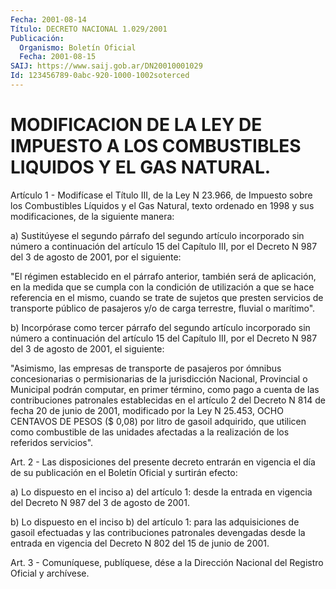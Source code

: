 ```yaml
---
Fecha: 2001-08-14
Título: DECRETO NACIONAL 1.029/2001
Publicación:
  Organismo: Boletín Oficial
  Fecha: 2001-08-15
SAIJ: https://www.saij.gob.ar/DN20010001029
Id: 123456789-0abc-920-1000-1002soterced
---
```

# MODIFICACION DE LA LEY DE IMPUESTO A LOS COMBUSTIBLES LIQUIDOS Y EL GAS NATURAL.

<a id="1"></a>
Artículo  1  -  Modifícase  el  Título III, de la Ley N 23.966,  de Impuesto sobre los Combustibles  Líquidos  y el Gas Natural, texto ordenado en 1998 y sus modificaciones, de la  siguiente  manera:

a) Sustitúyese el segundo párrafo del segundo artículo incorporado sin número a continuación del artículo 15 del Capítulo III, por el Decreto N 987 del 3 de agosto  de  2001,  por  el  siguiente:

"El régimen establecido en el párrafo  anterior,  también  será  de aplicación,  en  la  medida  que  se  cumpla  con  la  condición de utilización a que se hace referencia en el mismo, cuando  se  trate de sujetos que presten servicios de transporte público de pasajeros y/o de carga terrestre, fluvial o marítimo".

b) Incorpórase como tercer párrafo del segundo artículo incorporado sin número a continuación del artículo 15 del Capítulo III,  por el Decreto N 987 del 3 de agosto de 2001, el siguiente:

"Asimismo,  las  empresas  de  transporte de pasajeros por ómnibus concesionarias  o  permisionarias  de  la  jurisdicción  Nacional, Provincial o Municipal  podrán  computar,  en  primer término, como pago a cuenta de las contribuciones patronales  establecidas en el artículo  2  del Decreto N 814 de fecha 20 de junio  de  2001, modificado por la  Ley N 25.453, OCHO CENTAVOS DE PESOS ($ 0,08) por litro de gasoil adquirido,  que  utilicen  como combustible de las unidades  afectadas  a la realización de los referidos  servicios".

<a id="2"></a>
Art.  2  -  Las disposiciones  del  presente  decreto  entrarán  en vigencia el día de su publicación en el Boletín Oficial y surtirán efecto:

a) Lo  dispuesto  en el inciso a) del artículo 1: desde la entrada en vigencia del Decreto  N  987  del  3  de  agosto de 2001.

b) Lo dispuesto en el inciso b) del artículo 1: para las adquisiciones de gasoil efectuadas y las contribuciones  patronales devengadas desde la entrada en vigencia del Decreto N 802 del  15 de junio de 2001.

<a id="3"></a>
Art.  3 - Comuníquese, publíquese, dése a la Dirección Nacional del Registro Oficial y archívese.